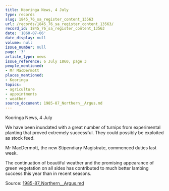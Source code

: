 ```yaml
---
title: Kooringa News, 4 July
type: records
slug: 1845_76_sa_register_content_13563
url: /records/1845_76_sa_register_content_13563/
record_id: 1845_76_sa_register_content_13563
date: '1860-07-06'
date_display: null
volume: null
issue_number: null
page: '3'
article_type: news
issue_reference: 6 July 1860, page 3
people_mentioned:
- Mr MacDermott
places_mentioned:
- Kooringa
topics:
- agriculture
- appointments
- weather
source_document: 1985-87_Northern__Argus.md
---
```


Kooringa News, 4 July

We have been inundated with a great number of turnips from experimental planting that proved extremely successful.  They could possibly be exploited as stock feed.

Mr MacDermott, the new Stipendiary Magistrate, commenced duties last week.

The continuation of beautiful weather and the promising appearance of green vegetation on all sides has contributed to much better lambing success this year than in recent seasons.

Source: [1985-87_Northern__Argus.md](/downloads/markdown/1985-87_Northern__Argus.md)
